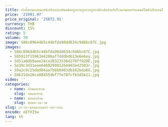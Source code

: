 ```yaml
---
title: เก้าอี้นอนแบบนอร์ดิกเรียบง่ายทันสมัยหรูหราหรูหราหรูหรามีระดับสำหรับโรงแรมอพาร์ทเมนต์โซฟาปรับเอนได้ห้องนอนเตียงที่สวยงาม
price: '21991.97'
price_original: '25872.91'
currency: THB
discount: 15%
rating: 5
volume: 70
image: S86c89644b5c44bfda90dd634c946bc67C.jpg
images:
  - S86c89644b5c44bfda90dd634c946bc67C.jpg
  - S85913f1596344206af7dddbdb13e6e6ey.jpg
  - Sd51a0db9aee24ca38323336d270ff820E.jpg
  - Se39c3d31eee046929981264463e42503r.jpg
  - S9a2c9c25ddd94aa7bbb0403db162bda6G.jpg
  - S8631da16ca88455dbf7fe78fcfb3d5b21.jpg
video: ''
categories:
  - name: บ้านและสวน
    slug: านและสวน
  - name: ตกแต่งบ้าน
    slug: ตกแต-งบ-าน
slug: เก-าอ-นอนแบบนอร-กเร-ยบง
encode: oEYXI5w
lang: th
---
```

  